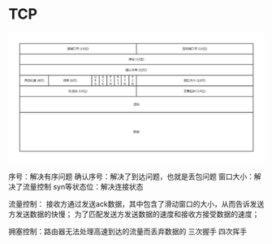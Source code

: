 
# TCP
![title](https://raw.githubusercontent.com/xinjiuyijiu/NoteImages/master/gitnote/2020/07/15/tcp_protocol-1594792406350.jpg)

序号：解决有序问题
确认序号：解决了到达问题，也就是丢包问题
窗口大小：解决了流量控制
syn等状态位：解决连接状态


流量控制：
 接收方通过发送ack数据，其中包含了滑动窗口的大小，从而告诉发送方发送数据的快慢；
 为了匹配发送方发送数据的速度和接收方接受数据的速度；

拥塞控制：路由器无法处理高速到达的流量而丢弃数据的
三次握手
四次挥手

